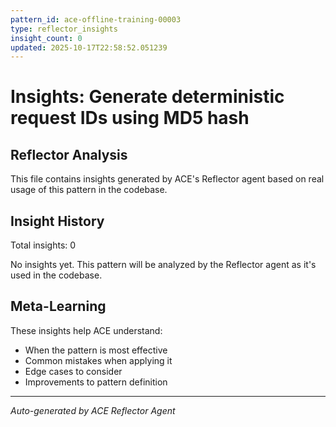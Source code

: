 ```yaml
---
pattern_id: ace-offline-training-00003
type: reflector_insights
insight_count: 0
updated: 2025-10-17T22:58:52.051239
---
```

# Insights: Generate deterministic request IDs using MD5 hash

## Reflector Analysis

This file contains insights generated by ACE's Reflector agent based on real usage of this pattern in the codebase.

## Insight History

Total insights: 0

No insights yet. This pattern will be analyzed by the Reflector agent as it's used in the codebase.

## Meta-Learning

These insights help ACE understand:
- When the pattern is most effective
- Common mistakes when applying it
- Edge cases to consider
- Improvements to pattern definition

---

*Auto-generated by ACE Reflector Agent*
